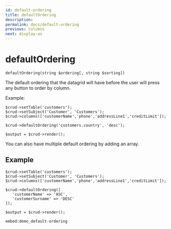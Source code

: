 ```yaml
---
id: default-ordering
title: defaultOrdering
description: 
permalink: docs/default-ordering
previous: columns
next: display-as
---
```


# defaultOrdering

<pre><code class="language-php">defaultOrdering(string $ordering[, string $sorting])</code></pre>
The default ordering that the datagrid will have before the user will press any button to order by column.

Example:
<pre><code class="language-php">$crud->setTable('customers');
$crud->setSubject('Customer', 'Customers');
$crud->columns(['customerName','phone','addressLine1','creditLimit']);

$crud->defaultOrdering('customers.country', 'desc');

$output = $crud->render();</code></pre>

You can also have multiple default ordering by adding an array.

## Example

<pre><code class="language-php">$crud->setTable('customers');
$crud->setSubject('Customer', 'Customers');
$crud->columns(['customerName','phone','addressLine1','creditLimit']);

$crud->defaultOrdering([
   'customerName' => 'ASC',
   'customerSurname' => 'DESC'
]);

$output = $crud->render();</code></pre>

`embed:demo_default-ordering`

